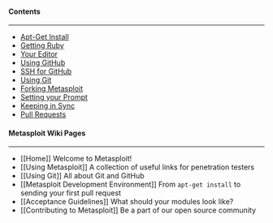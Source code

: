 #### Contents
***
* [Apt-Get Install](#apt)
* [Getting Ruby](#rvm)
* [Your Editor](#editor)
* [Using GitHub](#github)
* [SSH for GitHub](#ssh)
* [Using Git](#git)
* [Forking Metasploit](#fork)
* [Setting your Prompt](#prompt)
* [Keeping in Sync](#sync)
* [Pull Requests](#pull)

#### Metasploit Wiki Pages
***
* [[Home]] Welcome to Metasploit!
* [[Using Metasploit]] A collection of useful links for penetration testers
* [[Using Git]] All about Git and GitHub
* [[Metasploit Development Environment]] From `apt-get install` to sending your first pull request
* [[Acceptance Guidelines]] What should your modules look like?
* [[Contributing to Metasploit]] Be a part of our open source community

